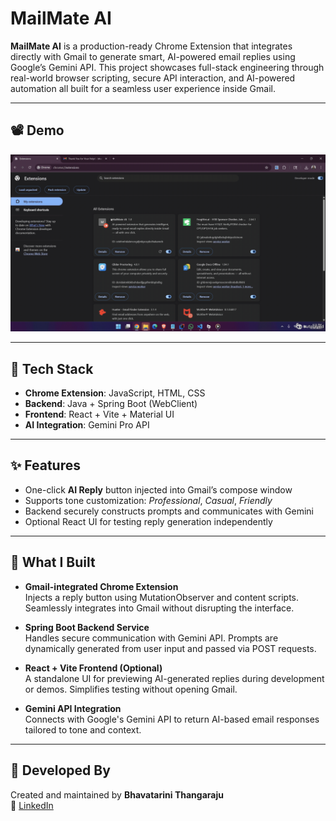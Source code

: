 # MailMate AI

**MailMate AI** is a production-ready Chrome Extension that integrates directly with Gmail to generate smart, AI-powered email replies using Google’s Gemini API. This project showcases full-stack engineering through real-world browser scripting, secure API interaction, and AI-powered automation all built for a seamless user experience inside Gmail.

---

## 📽️ Demo

![MailMate AI Demo](assets/MailMateAIDemo.gif)

---

## 🧰 Tech Stack

- **Chrome Extension**: JavaScript, HTML, CSS
- **Backend**: Java + Spring Boot (WebClient)
- **Frontend**: React + Vite + Material UI
- **AI Integration**: Gemini Pro API

---

## ✨ Features

- One-click **AI Reply** button injected into Gmail’s compose window
- Supports tone customization: *Professional*, *Casual*, *Friendly*
- Backend securely constructs prompts and communicates with Gemini
- Optional React UI for testing reply generation independently

---

## 🔨 What I Built

- **Gmail-integrated Chrome Extension**  
  Injects a reply button using MutationObserver and content scripts. Seamlessly integrates into Gmail without disrupting the interface.

- **Spring Boot Backend Service**  
  Handles secure communication with Gemini API. Prompts are dynamically generated from user input and passed via POST requests.

- **React + Vite Frontend (Optional)**  
  A standalone UI for previewing AI-generated replies during development or demos. Simplifies testing without opening Gmail.

- **Gemini API Integration**  
  Connects with Google's Gemini API to return AI-based email responses tailored to tone and context.

---

## 👤 Developed By

Created and maintained by **Bhavatarini Thangaraju**  
📧 [LinkedIn](https://www.linkedin.com/in/bhavatarini-thangaraju)
